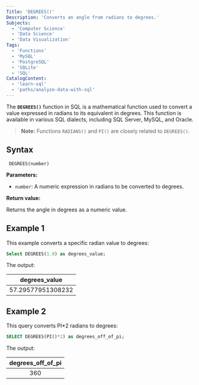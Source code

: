 ```yaml
---
Title: 'DEGREES()' 
Description: 'Converts an angle from radians to degrees.' 
Subjects:
  - 'Computer Science'
  - 'Data Science'
  - 'Data Visualization'
Tags:
  - 'Functions'
  - 'MySQL'
  - 'PostgreSQL'
  - 'SQLite'
  - 'SQL'
CatalogContent: 
  - 'learn-sql'
  - 'paths/analyze-data-with-sql'
---
```


The **`DEGREES()`** function in SQL is a mathematical function used to convert a value expressed in radians to its equivalent in degrees. This function is available in various SQL dialects, including SQL Server, MySQL, and Oracle.

> **Note:** Functions `RADIANS()` and `PI()` are closely related to `DEGREES()`.

## Syntax

```pseudo
 DEGREES(number)
```

**Parameters:**

- `number`: A numeric expression in radians to be converted to degrees.

**Return value:**

Returns the angle in degrees as a numeric value.

## Example 1

This example converts a specific radian value to degrees:

```sql
Select DEGREES(1.0) as degrees_value;
```

The output:

| <center>degrees_value</center>     |
| ---------------------------------- |
| <center>57.29577951308232</center> |

## Example 2

This query converts PI\*2 radians to degrees:

```sql
SELECT DEGREES(PI()*2) as degrees_off_of_pi;
```

The output:

| <center>degrees_off_of_pi</center> |
| ---------------------------------- |
| <center>360</center>               |

